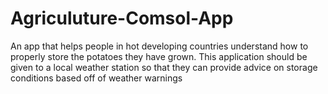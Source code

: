 # Agriculuture-Comsol-App
An app that helps people in hot developing countries understand how to properly store the potatoes they have grown. This application should be given to a local weather station so that they can provide advice on storage conditions based off of weather warnings
